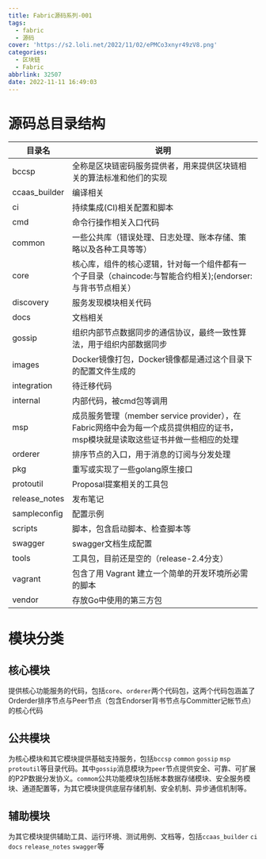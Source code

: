 ```yaml
---
title: Fabric源码系列-001
tags:
  - fabric
  - 源码
cover: 'https://s2.loli.net/2022/11/02/ePMCo3xnyr49zV8.png'
categories: 
  - 区块链
  - Fabric
abbrlink: 32507
date: 2022-11-11 16:49:03
---
```


# 源码总目录结构

|  目录名   | 说明  |
|  ----  | ----  |
| bccsp | 全称是区块链密码服务提供者，用来提供区块链相关的算法标准和他们的实现 |
| ccaas_builder  | 编译相关 |
| ci  | 持续集成(CI)相关配置和脚本 |
| cmd | 命令行操作相关入口代码 | 
| common  | 一些公共库（错误处理、日志处理、账本存储、策略以及各种工具等等） | 
| core | 核心库，组件的核心逻辑，针对每一个组件都有一个子目录（chaincode:与智能合约相关);(endorser:与背书节点相关）|
| discovery | 服务发现模块相关代码 |
| docs | 文档相关 |
| gossip | 组织内部节点数据同步的通信协议，最终一致性算法，用于组织内部数据同步 |
| images | Docker镜像打包，Docker镜像都是通过这个目录下的配置文件生成的 |
| integration | 待迁移代码 |
| internal | 内部代码，被cmd包等调用 |
| msp | 成员服务管理（member service provider），在Fabric网络中会为每一个成员提供相应的证书，msp模块就是读取这些证书并做一些相应的处理 |
| orderer | 排序节点的入口，用于消息的订阅与分发处理 |
| pkg | 重写或实现了一些golang原生接口 |
| protoutil | Proposal提案相关的工具包 |
| release_notes | 发布笔记 |
| sampleconfig | 配置示例 |
| scripts | 脚本，包含启动脚本、检查脚本等 |
| swagger | swagger文档生成配置 |
| tools | 工具包，目前还是空的（release-2.4分支）|
| vagrant | 包含了用 Vagrant 建立一个简单的开发环境所必需的脚本 |
| vendor | 存放Go中使用的第三方包 |


# 模块分类
## 核心模块

提供核心功能服务的代码，包括`core`、`orderer`两个代码包，这两个代码包涵盖了Orderder排序节点与Peer节点（包含Endorser背书节点与Committer记帐节点）的核心代码

## 公共模块

为核心模块和其它模块提供基础支持服务，包括`bccsp` `common` `gossip` `msp` `protoutil`等目录代码。其中`gossip`消息模块为`peer`节点提供安全、可靠、可扩展的P2P数据分发协义。`commom`公共功能模块包括帐本数据存储模块、安全服务模块、通道配置等，为其它模块提供底层存储机制、安全机制、异步通信机制等。

## 辅助模块

为其它模块提供辅助工具、运行环境、测试用例、文档等，包括`ccaas_builder` `ci` `docs` `release_notes` `swagger`等

